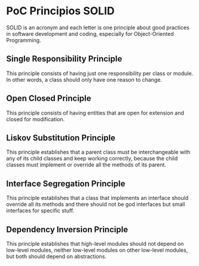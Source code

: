 # PoC Principios SOLID
SOLID is an acronym and each letter is one principle about good practices in software development and coding,
especially for Object-Oriented Programming.

## Single Responsibility Principle

This principle consists of having just one responsibility per class or module. In other words, a class should
only have one reason to change.

## Open Closed Principle

This principle consists of having entities that are open for extension and closed for modification.

## Liskov Substitution Principle

This principle establishes that a parent class must be interchangeable with any of its child classes
and keep working correctly, because the child classes must implement or override all the methods of its parent.

## Interface Segregation Principle

This principle establishes that a class that implements an interface should override all its methods and there should
not be god interfaces but small interfaces for specific stuff.

## Dependency Inversion Principle

This principle establishes that high-level modules should not depend on low-level modules, neither
low-level modules on other low-level modules, but both should depend on abstractions.
